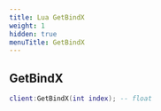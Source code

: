 ```yaml
---
title: Lua GetBindX
weight: 1
hidden: true
menuTitle: GetBindX
---
```

## GetBindX
```lua
client:GetBindX(int index); -- float
```